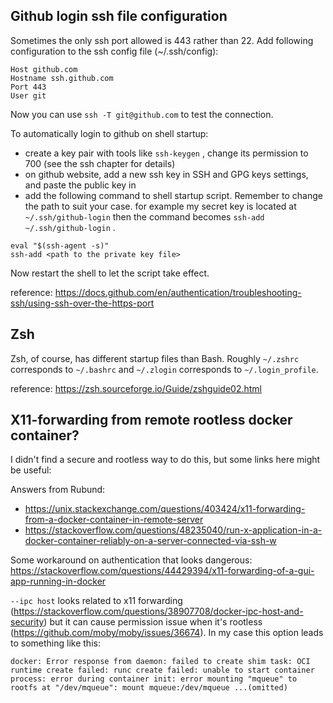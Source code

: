 ## Github login ssh file configuration

Sometimes the only ssh port allowed is 443 rather than 22. Add following configuration to the ssh config file (~/.ssh/config):

```
Host github.com
Hostname ssh.github.com
Port 443
User git
```

Now you can use `ssh -T git@github.com` to test the connection.

To automatically login to github on shell startup:
* create a key pair with tools like `ssh-keygen` , change its permission to 700 (see the ssh chapter for details)
* on github website, add a new ssh key in SSH and GPG keys settings, and paste the public key in
* add the following command to shell startup script. Remember to change the path to suit your case. for example my secret key is located at `~/.ssh/github-login` then the command becomes `ssh-add ~/.ssh/github-login` .
```
eval "$(ssh-agent -s)"
ssh-add <path to the private key file>
```

Now restart the shell to let the script take effect.

reference: https://docs.github.com/en/authentication/troubleshooting-ssh/using-ssh-over-the-https-port

## Zsh

Zsh, of course, has different startup files than Bash. Roughly `~/.zshrc` corresponds to `~/.bashrc` and `~/.zlogin` corresponds to `~/.login_profile`. 

reference: https://zsh.sourceforge.io/Guide/zshguide02.html

## X11-forwarding from remote rootless docker container?

I didn't find a secure and rootless way to do this, but some links here might be useful:

Answers from Rubund: 
- https://unix.stackexchange.com/questions/403424/x11-forwarding-from-a-docker-container-in-remote-server
- https://stackoverflow.com/questions/48235040/run-x-application-in-a-docker-container-reliably-on-a-server-connected-via-ssh-w

Some workaround on authentication that looks dangerous:
https://stackoverflow.com/questions/44429394/x11-forwarding-of-a-gui-app-running-in-docker

 `--ipc host` looks related to x11 forwarding (https://stackoverflow.com/questions/38907708/docker-ipc-host-and-security) but it can cause permission issue when it's rootless (https://github.com/moby/moby/issues/36674). In my case this option leads to something like this:

```
docker: Error response from daemon: failed to create shim task: OCI runtime create failed: runc create failed: unable to start container process: error during container init: error mounting "mqueue" to rootfs at "/dev/mqueue": mount mqueue:/dev/mqueue ...(omitted)
```


